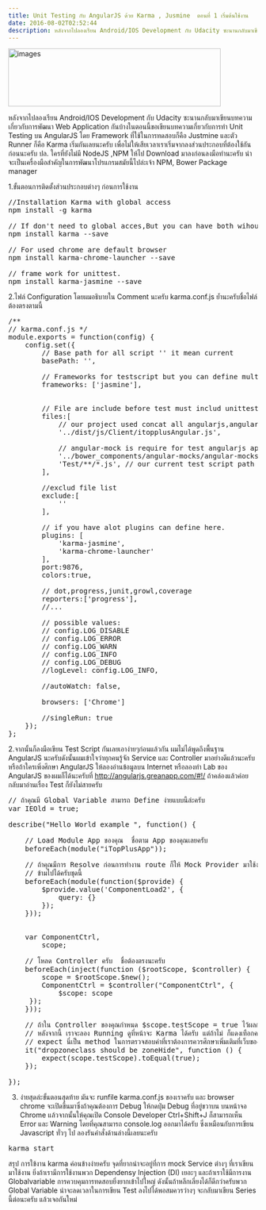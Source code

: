 ```yaml
---
title: Unit Testing กับ AngularJS ด้วย Karma , Jusmine  ตอนที่ 1 เริ่มต้นใช้งาน
date: 2016-08-02T02:52:44
description: หลังจากไปลองเรียน Android/IOS Development กับ Udacity ซะนานกลับมาเขียนบทความเกี่ยวกับการพัฒนา Web Application กันบ้างในตอนนี้ขอเขียนบทความเกี่ยวกับการทำ Unit Testing บน AngularJS โดย Framework ที่ใช้ใ
---
```


<a href="http://www.greanapp.com/wp-content/uploads/2015/08/images.png"><img src="http://www.greanapp.com/wp-content/uploads/2015/08/images.png" alt="images" width="429" height="117" class="alignnone size-full wp-image-464" /></a>

หลังจากไปลองเรียน Android/IOS Development กับ Udacity ซะนานกลับมาเขียนบทความเกี่ยวกับการพัฒนา Web Application กันบ้างในตอนนี้ขอเขียนบทความเกี่ยวกับการทำ Unit Testing บน AngularJS โดย Framework ที่ใช้ในการทดสอบก็คือ Justmine และตัว Runner ก็คือ Karma เริ่มกันเลยนะครับ เพื่อไม่ให้เสียเวลาเราเริ่มจากลงส่วนประกอบที่ต้องใช้กันก่อนนะครับ
ปล. ใครที่ยังไม่มี NodeJS ,NPM ให้ไป Download มาลงก่อนลงมือทำนะครับ น่าจะเป็นเครื่องมือสำคัญในการพัฒนาโปรแกรมสมัยนี้ไปล่ะเจ้า NPM, Bower Package manager

1.ขั้นตอนการติดตั้งส่วนประกอบต่างๆ ก่อนการใช้งาน
<pre class="lang:default decode:true " >
//Installation Karma with global access
npm install -g karma 

// If don't need to global acces,But you can have both wihout any problem
npm install karma --save 

// For used chrome are default browser 
npm install karma-chrome-launcher --save

// frame work for unittest.
npm install karma-jasmine --save</pre> 



2.ไฟล์ Configuration โดยผมอธิบายใน Comment นะครับ karma.conf.js ย้ำนะครับชื่อไฟล์ต้องตรงตามนี้ 
<pre class="lang:default decode:true " >
/**
// karma.conf.js */
module.exports = function(config) {
    config.set({
        // Base path for all script '' it mean current
        basePath: '',
        
        // Frameworks for testscript but you can define multiple
        frameworks: ['jasmine'],

        
        // File are include before test must includ unittesting file
        files:[
            // our project used concat all angularjs,angular-route,angular-animate,etc file to single file
            '../dist/js/Client/itopplusAngular.js',

            // angular-mock is require for test angularjs app
            '../bower_components/angular-mocks/angular-mocks.js',
            'Test/**/*.js', // our current test script path  <<----- keep test file to this folder ./Test/*.js
        ],
        
        //exclud file list
        exclude:[
            ''
        ],
        
        // if you have alot plugins can define here.
        plugins: [
            'karma-jasmine',
            'karma-chrome-launcher'
        ],
        port:9876,
        colors:true,
        
        // dot,progress,junit,growl,coverage
        reporters:['progress'],
        //...

        // possible values:
        // config.LOG_DISABLE
        // config.LOG_ERROR
        // config.LOG_WARN
        // config.LOG_INFO
        // config.LOG_DEBUG
        //logLevel: config.LOG_INFO,

        //autoWatch: false,

        browsers: ['Chrome']

        //singleRun: true
    });
};</pre> 

2.จากนั้นก็ลงมือเขียน Test Script กันเลยเอาง่ายๆก่อนแล้วกัน ผมไม่ได้พูดถึงพื้นฐาน AngularJS นะครับดังนั้นผมเข้าใจว่าทุกคนรู้จัก Service และ Controller มาอย่างดีแล้วนะครับ หรือถ้าใครเพิ่งศึกษา AngularJS ให้ลองอ่านข้อมูลบน Internet หรือลองทำ Lab ของ AngularJS ของผมก็ได้นะครับที่ <a href="http://angularjs.greanapp.com/#!/">http://angularjs.greanapp.com/#!/</a> ถ้าคล่องแล้วค่อยกลับมาอ่านเรื่อง Test ก็ยังไม่สายครับ

 
<pre class="lang:default decode:true " >// ถ้าคุณมี Global Variable สามารถ Define ง่ายแบบนี้ล่ะครับ
var IEOld = true;

describe("Hello World example ", function() {

    // Load Module App ของคุณ  ชื่อตาม App ของคุณเลยครับ
    beforeEach(module("iTopPlusApp"));
    
    // ถ้าคุณมีการ Resolve ก่อนการทำงาน route ก็ให้ Mock Provider มาใช้งานก่อนได้ครับ แต่ถ้าไม่ได้ใช้
    // ข้ามไปได้ครับชุดนี้
    beforeEach(module(function($provide) {
        $provide.value('ComponentLoad2', {
            query: {}
        });
    }));


    var ComponentCtrl,
        scope;

    // โหลด Controller ครับ  ชื่อต้องตรงนะครับ
    beforeEach(inject(function ($rootScope, $controller) {
        scope = $rootScope.$new();
        ComponentCtrl = $controller("ComponentCtrl", {
            $scope: scope        
     });
    }));

    // ถ้าใน Controller ของคุณกำหนด $scope.testScope = true ไว้ผลการทดสอบนี้ก็จะ Success ครับ
    // หลังจากนี้ เราจะลอง Running ดูที่หน้าจะ Karma ได้ครับ แต่ถ้าไม่ ก็แดงเทือกครับ
    // expect นี่เป็น method ในการตรวจสอบค่าที่เราต้องการควรศึกษาเพิ่มเติมที่เว็บของ Jusmine นะครับ
    it("dropzoneclass should be zoneHide", function () {
        expect(scope.testScope).toEqual(true);
    });

});</pre> 


3. ง่ายสุดล่ะขั้นตอนสุดท้าย มันจะ runfile karma.conf.js ของเราครับ และ browser chrome จะเปิดขึ้นมาซึ่งถ้าคุณต้องการ Debug ให้กดปุ่ม Debug ที่อยู่ขวาบน บนหน้าจอ Chrome แล้วจากนั้นให้คุณเปิด Console Developer Ctrl+Shift+J ก็สามารถเห็น Error และ Warning โดยที่คุณสามารถ console.log ออกมาได้ครับ ซึ่งเหมือนกับการเขียน Javascript ทั่วๆ ไป ลองรันคำสั่งด้านล่างนี้เลยนะครับ
<pre class="lang:default decode:true " >karma start </pre> 


สรุป การใข้งาน karma ค่อนข้างง่ายครับ จุดที่ยากน่าจะอยู่ที่การ mock Service ต่างๆ ที่เราเขียนมาใช้งาน ยิ่งถ้าเรามีการใช้งานพวก Dependensy Injection (DI) เยอะๆ และถ้าเราใช้มีการงาน Globalvariable การควบคุมการทดสอบยิ่งยากเข้าไปใหญ่ ดังนั้นถ้าหลีกเลี่ยงได้ก็ดีกว่าครับพวก Global Variable น่าจะลดเวลาในการเขียน Test ลงไปได้พอสมควรว่างๆ จะกลับมาเขียน Series นี้ต่อนะครับ แล้วเจอกันใหม่

